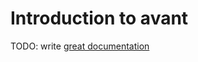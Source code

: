 # Introduction to avant

TODO: write [great documentation](http://jacobian.org/writing/what-to-write/)
